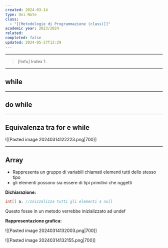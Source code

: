 ```yaml
---
created: 2024-03-14
type: Uni Note
class:
  - "[[Metodologie di Programmazione (class)]]"
academic year: 2023/2024
related: 
completed: false
updated: 2024-05-27T13:29
---
```

---

>[!info] Index
>1. 

---
## while 


---
## do while


---
## Equivalenza tra for e while 

![[Pasted image 20240314122223.png|700]]

---
## Array
- Rappresenta un gruppo di variabili chiamati elementi tutti dello stesso tipo
- gli elementi possono sia essere di tipi primitivi che oggetti 

**Dichiarazione:**

```java
int[] a; //Inizzalizza tutti gli elementi a null
```

Questo fosse in un metodo verrebbe inizializzato ad undef


**Rappresentazione grafica:**

![[Pasted image 20240314132003.png|700]]

![[Pasted image 20240314132155.png|700]]

